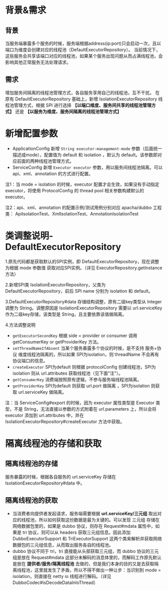 # 背景&需求
## 背景
当服务端暴露多个服务的时候，服务端根据address(ip:port)只会启动一次，且以端口为维度会创建对应的线程池（DefaultExecutorRepository）。
当前情况下，这些服务会共享该端口对应的线程池，如果某个服务出现问题从而占满线程池，会影响其他正常服务无法处理请求。

## 需求
增加服务间隔离的线程池管理方式，各自服务享用自己的线程池，互不干扰。
在原有 DefaultExecutorRepository 基础上，新增 IsolationExecutorRepository 线程池管理方式，根据 SPI 进行选择 **【以端口维度、服务间共享的线程池管理方式】** 还是 **【以服务为维度、服务间隔离的线程池管理方式】**

# 新增配置参数
- ApplicationConfig 新增 `String executor-management-mode` 参数（后面统一描述成mode），配置值为 default 和 isolation ，默认为 default。该参数即对应前面的两种线程池管理方式。
- ServiceConfig 新增 `Executor executor` 参数，用以服务间线程池隔离。可以 api、xml、annotation 的方式进行配置。

注1：当 mode = isolation 的时候，executor 配置才会生效，如果没有手动指定 executor，将使用 ProtocolConfig 的 thread pool 相关参数构建默认的 executor。

注2：api、xml、annotation 的配置示例/测试用例分别对应 apacha/dubbo 工程类： ApiIsolationTest、XmlIsolationTest、AnnotationIsolationTest

# 类调整说明-DefaultExecutorRepository

1.原先代码都是获取默认的SPI实例，即 DefaultExecutorRepository，现在调整为根据 mode 参数值 获取对应SPI实例。（详见 ExecutorRepository.getInstance 方法）

2.新增SPI类 IsolationExecutorRepository，父类为 DefaultExecutorRepository，前后 SPI name 分别为 isolation 和 default。

3.DefaultExecutorRepository#data 存储结构调整，原有二级key类型从 Integer 调整为 String。调整原因是 IsolationExecutorRepository 需要以 url.serviceKey 作为二级key存储，该类型是 String，且主要依靠该值做隔离。

4.方法调整说明
- `getExecutorSecondKey` 根据 side = provider or consumer 调用 getConsumerKey or getProviderKey 方法。
- `setThreadNameIfAbsent`   当某个服务暴露多个协议的时候，是不支持 服务+协议 维度线程池隔离的，所以如果 SPI为isolation，则 threadName 不会再有协议端口的信息。
- `createExecutor`                  SPI为default 则根据 protocolConfig 创建线程池，SPI为isolation 则从 url.attributes 获取线程池（见下面"注"）。
- `getConsumerKey`              消费端按照原有逻辑，不参与服务端线程池隔离。
- `getProviderKey`                  SPI为default 则获取 url.port 做隔离 ，SPI为isolation 则获取 url.serviceKey 做隔离。

注：当 ServiceConfig#export 的时候，因为 executor 属性类型是 Executor 类型，不是 String，无法直接以参数的方式附着在 url.parameters 上，所以会将 executor 添加到 url.attributes 中，并在 IsolationExecutorRepository#createExecutor 方法中获取。

# 隔离线程池的存储和获取

## 隔离线程池的存储
服务暴露的时候，根据各自服务的 url.serviceKey 存储在 IsolationExecutorRepository#data 中。

## 隔离线程池的获取
- 当消费者向提供者发起请求，服务端需要根据 **url.serviceKey/三元组** 取出对应的线程池，所以如何获取这份数据是最为关键的。可以发现 三元组 存储在网络数据包里的，如果是 dubbo 协议，则存在 Request#mdata 属性中，如果是 tri 协议，则可以从 headers 获取三元组信息。因此添加 DubboExecutorSupport 和 TriExecutorSupport 这两个类来解析并获取网络数据包的三元组信息，从而取出服务各自的线程池。
- dubbo 协议不同于 tri，tri 直接能从头部获取三元组，而 dubbo 协议的三元组是放在 Request#mdata 这部分未解码的消息体里的，而解码工作原先默认是放在 **提供者/服务/隔离线程池** 去做的，但是我们本身的目的又是去获取隔离线程池，这里就发生了矛盾，所以不得不做出一种让步：当识别到 mode = isolation，则直接在 netty io 线程进行解码。（详见 DubboCodec#isDecodeDataInIoThread）